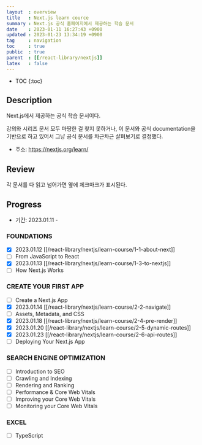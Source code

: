 ```yaml
---
layout  : overview
title   : Next.js learn cource
summary : Next.js 공식 홈페이지에서 제공하는 학습 문서
date    : 2023-01-11 16:27:43 +0900
updated : 2023-01-23 13:34:19 +0900
tag     : navigation
toc     : true
public  : true
parent  : [[/react-library/nextjs]]
latex   : false
---
```

* TOC
{:toc}

## Description

Next.js에서 제공하는 공식 학습 문서이다.

강의와 시리즈 문서 모두 마땅한 걸 찾지 못하거나, 이 문서와 공식 documentation을 기반으로 하고 있어서 그냥 공식 문서를 차근차근 살펴보기로 결정했다.

* 주소: https://nextjs.org/learn/

## Review

각 문서를 다 읽고 넘어가면 옆에 체크마크가 표시된다.

## Progress

* 기간: 2023.01.11 -

### FOUNDATIONS

* [X] 2023.01.12 [[/react-library/nextjs/learn-course/1-1-about-next]]
* [ ] From JavaScript to React
* [X] 2023.01.13 [[/react-library/nextjs/learn-course/1-3-to-nextjs]]
* [ ] How Next.js Works

### CREATE YOUR FIRST APP

* [ ] Create a Next.js App
* [X] 2023.01.14 [[/react-library/nextjs/learn-course/2-2-navigate]]
* [ ] Assets, Metadata, and CSS
* [X] 2023.01.18 [[/react-library/nextjs/learn-course/2-4-pre-render]]
* [X] 2023.01.20 [[/react-library/nextjs/learn-course/2-5-dynamic-routes]]
* [X] 2023.01.23 [[/react-library/nextjs/learn-course/2-6-api-routes]]
* [ ] Deploying Your Next.js App

### SEARCH ENGINE OPTIMIZATION

* [ ] Introduction to SEO
* [ ] Crawling and Indexing
* [ ] Rendering and Ranking
* [ ] Performance & Core Web Vitals
* [ ] Improving your Core Web Vitals
* [ ] Monitoring your Core Web Vitals

### EXCEL

* [ ] TypeScript
